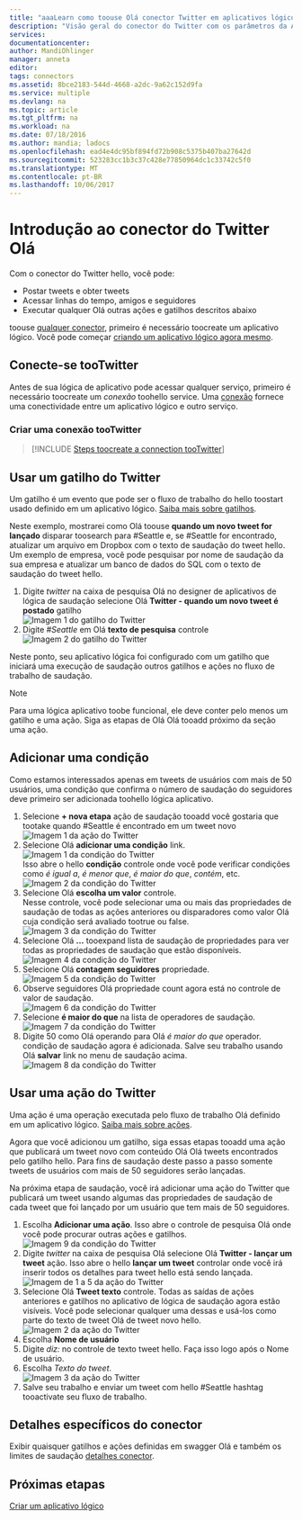 ```yaml
---
title: "aaaLearn como toouse Olá conector Twitter em aplicativos lógicos | Microsoft Docs"
description: "Visão geral do conector do Twitter com os parâmetros da API REST"
services: 
documentationcenter: 
author: MandiOhlinger
manager: anneta
editor: 
tags: connectors
ms.assetid: 8bce2183-544d-4668-a2dc-9a62c152d9fa
ms.service: multiple
ms.devlang: na
ms.topic: article
ms.tgt_pltfrm: na
ms.workload: na
ms.date: 07/18/2016
ms.author: mandia; ladocs
ms.openlocfilehash: ead4e4dc95bf894fd72b908c5375b407ba27642d
ms.sourcegitcommit: 523283cc1b3c37c428e77850964dc1c33742c5f0
ms.translationtype: MT
ms.contentlocale: pt-BR
ms.lasthandoff: 10/06/2017
---
```

# <a name="get-started-with-hello-twitter-connector"></a>Introdução ao conector do Twitter Olá
Com o conector do Twitter hello, você pode:

* Postar tweets e obter tweets
* Acessar linhas do tempo, amigos e seguidores
* Executar qualquer Olá outras ações e gatilhos descritos abaixo  

toouse [qualquer conector](apis-list.md), primeiro é necessário toocreate um aplicativo lógico. Você pode começar [criando um aplicativo lógico agora mesmo](../logic-apps/logic-apps-create-a-logic-app.md).  

## <a name="connect-tootwitter"></a>Conecte-se tooTwitter
Antes de sua lógica de aplicativo pode acessar qualquer serviço, primeiro é necessário toocreate um *conexão* toohello service. Uma [conexão](connectors-overview.md) fornece uma conectividade entre um aplicativo lógico e outro serviço.  

### <a name="create-a-connection-tootwitter"></a>Criar uma conexão tooTwitter
> [!INCLUDE [Steps toocreate a connection tooTwitter](../../includes/connectors-create-api-twitter.md)]
> 
> 

## <a name="use-a-twitter-trigger"></a>Usar um gatilho do Twitter
Um gatilho é um evento que pode ser o fluxo de trabalho do hello toostart usado definido em um aplicativo lógico. [Saiba mais sobre gatilhos](../logic-apps/logic-apps-what-are-logic-apps.md#logic-app-concepts).

Neste exemplo, mostrarei como Olá toouse **quando um novo tweet for lançado** disparar toosearch para #Seattle e, se #Seattle for encontrado, atualizar um arquivo em Dropbox com o texto de saudação do tweet hello. Um exemplo de empresa, você pode pesquisar por nome de saudação da sua empresa e atualizar um banco de dados do SQL com o texto de saudação do tweet hello.

1. Digite *twitter* na caixa de pesquisa Olá no designer de aplicativos de lógica de saudação selecione Olá **Twitter - quando um novo tweet é postado** gatilho   
   ![Imagem 1 do gatilho do Twitter](./media/connectors-create-api-twitter/trigger-1.png)  
2. Digite *#Seattle* em Olá **texto de pesquisa** controle  
   ![Imagem 2 do gatilho do Twitter](./media/connectors-create-api-twitter/trigger-2.png) 

Neste ponto, seu aplicativo lógica foi configurado com um gatilho que iniciará uma execução de saudação outros gatilhos e ações no fluxo de trabalho de saudação. 

> [!NOTE]
> Para uma lógica aplicativo toobe funcional, ele deve conter pelo menos um gatilho e uma ação. Siga as etapas de Olá Olá tooadd próximo da seção uma ação.  
> 
> 

## <a name="add-a-condition"></a>Adicionar uma condição
Como estamos interessados apenas em tweets de usuários com mais de 50 usuários, uma condição que confirma o número de saudação do seguidores deve primeiro ser adicionada toohello lógica aplicativo.  

1. Selecione **+ nova etapa** ação de saudação tooadd você gostaria que tootake quando #Seattle é encontrado em um tweet novo  
   ![Imagem 1 da ação do Twitter](../../includes/media/connectors-create-api-twitter/action-1.png)  
2. Selecione Olá **adicionar uma condição** link.  
   ![Imagem 1 da condição do Twitter](../../includes/media/connectors-create-api-twitter/condition-1.png)   
   Isso abre o hello **condição** controle onde você pode verificar condições como *é igual a*, *é menor que*, *é maior do que*, *contém*, etc.  
   ![Imagem 2 da condição do Twitter](../../includes/media/connectors-create-api-twitter/condition-2.png)   
3. Selecione Olá **escolha um valor** controle.  
   Nesse controle, você pode selecionar uma ou mais das propriedades de saudação de todas as ações anteriores ou disparadores como valor Olá cuja condição será avaliado tootrue ou false.
   ![Imagem 3 da condição do Twitter](../../includes/media/connectors-create-api-twitter/condition-3.png)   
4. Selecione Olá **...**  tooexpand lista de saudação de propriedades para ver todas as propriedades de saudação que estão disponíveis.        
   ![Imagem 4 da condição do Twitter](../../includes/media/connectors-create-api-twitter/condition-4.png)   
5. Selecione Olá **contagem seguidores** propriedade.    
   ![Imagem 5 da condição do Twitter](../../includes/media/connectors-create-api-twitter/condition-5.png)   
6. Observe seguidores Olá propriedade count agora está no controle de valor de saudação.    
   ![Imagem 6 da condição do Twitter](../../includes/media/connectors-create-api-twitter/condition-6.png)   
7. Selecione **é maior do que** na lista de operadores de saudação.    
   ![Imagem 7 da condição do Twitter](../../includes/media/connectors-create-api-twitter/condition-7.png)   
8. Digite 50 como Olá operando para Olá *é maior do que* operador.  
   condição de saudação agora é adicionada. Salve seu trabalho usando Olá **salvar** link no menu de saudação acima.    
   ![Imagem 8 da condição do Twitter](../../includes/media/connectors-create-api-twitter/condition-8.png)   

## <a name="use-a-twitter-action"></a>Usar uma ação do Twitter
Uma ação é uma operação executada pelo fluxo de trabalho Olá definido em um aplicativo lógico. [Saiba mais sobre ações](../logic-apps/logic-apps-what-are-logic-apps.md#logic-app-concepts).  

Agora que você adicionou um gatilho, siga essas etapas tooadd uma ação que publicará um tweet novo com conteúdo Olá Olá tweets encontrados pelo gatilho hello. Para fins de saudação deste passo a passo somente tweets de usuários com mais de 50 seguidores serão lançadas.  

Na próxima etapa de saudação, você irá adicionar uma ação do Twitter que publicará um tweet usando algumas das propriedades de saudação de cada tweet que foi lançado por um usuário que tem mais de 50 seguidores.  

1. Escolha **Adicionar uma ação**. Isso abre o controle de pesquisa Olá onde você pode procurar outras ações e gatilhos.  
   ![Imagem 9 da condição do Twitter](../../includes/media/connectors-create-api-twitter/condition-9.png)   
2. Digite *twitter* na caixa de pesquisa Olá selecione Olá **Twitter - lançar um tweet** ação. Isso abre o hello **lançar um tweet** controlar onde você irá inserir todos os detalhes para tweet hello está sendo lançada.      
   ![Imagem de 1 a 5 da ação do Twitter](../../includes/media/connectors-create-api-twitter/action-1-5.png)   
3. Selecione Olá **Tweet texto** controle. Todas as saídas de ações anteriores e gatilhos no aplicativo de lógica de saudação agora estão visíveis. Você pode selecionar qualquer uma dessas e usá-los como parte do texto de tweet Olá de tweet novo hello.     
   ![Imagem 2 da ação do Twitter](../../includes/media/connectors-create-api-twitter/action-2.png)   
4. Escolha **Nome de usuário**   
5. Digite *diz:* no controle de texto tweet hello. Faça isso logo após o Nome de usuário.  
6. Escolha *Texto do tweet*.       
   ![Imagem 3 da ação do Twitter](../../includes/media/connectors-create-api-twitter/action-3.png)   
7. Salve seu trabalho e enviar um tweet com hello #Seattle hashtag tooactivate seu fluxo de trabalho.  


## <a name="connector-specific-details"></a>Detalhes específicos do conector

Exibir quaisquer gatilhos e ações definidas em swagger Olá e também os limites de saudação [detalhes conector](/connectors/twitterconnector/). 

## <a name="next-steps"></a>Próximas etapas
[Criar um aplicativo lógico](../logic-apps/logic-apps-create-a-logic-app.md)

